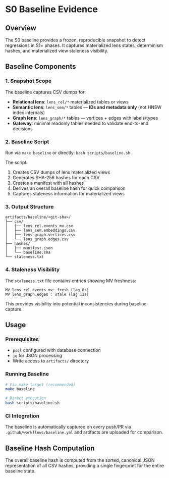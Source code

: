 # S0 Baseline Evidence

## Overview

The S0 baseline provides a frozen, reproducible snapshot to detect regressions in S1+ phases. It captures materialized lens states, determinism hashes, and materialized view staleness visibility.

## Baseline Components

### 1. Snapshot Scope

The baseline captures CSV dumps for:

- **Relational lens**: `lens_rel/*` materialized tables or views
- **Semantic lens**: `lens_sem/*` tables — **IDs and metadata only** (not HNSW index internals)
- **Graph lens**: `lens_graph/*` tables — vertices + edges with labels/types
- **Gateway**: minimal readonly tables needed to validate end-to-end decisions

### 2. Baseline Script

Run via `make baseline` or directly: `bash scripts/baseline.sh`

The script:
1. Creates CSV dumps of lens materialized views
2. Generates SHA-256 hashes for each CSV
3. Creates a manifest with all hashes
4. Derives an overall baseline hash for quick comparison
5. Captures staleness information for materialized views

### 3. Output Structure

```
artifacts/baseline/<git-sha>/
├── csv/
│   ├── lens_rel.events_mv.csv
│   ├── lens_sem.embeddings.csv
│   ├── lens_graph.vertices.csv
│   └── lens_graph.edges.csv
├── hashes/
│   ├── manifest.json
│   └── baseline.sha
└── staleness.txt
```

### 4. Staleness Visibility

The `staleness.txt` file contains entries showing MV freshness:

```
MV lens_rel.events_mv: fresh (lag 0s)
MV lens_graph.edges : stale (lag 12s)
```

This provides visibility into potential inconsistencies during baseline capture.

## Usage

### Prerequisites

- `psql` configured with database connection
- `jq` for JSON processing
- Write access to `artifacts/` directory

### Running Baseline

```bash
# Via make target (recommended)
make baseline

# Direct execution
bash scripts/baseline.sh
```

### CI Integration

The baseline is automatically captured on every push/PR via `.github/workflows/baseline.yml` and artifacts are uploaded for comparison.

## Baseline Hash Computation

The overall baseline hash is computed from the sorted, canonical JSON representation of all CSV hashes, providing a single fingerprint for the entire baseline state.
